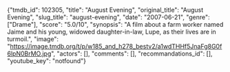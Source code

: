 {"tmdb_id": 102305, "title": "August Evening", "original_title": "August Evening", "slug_title": "august-evening", "date": "2007-06-21", "genre": ["Drame"], "score": "5.0/10", "synopsis": "A film about a  farm worker named Jaime and his young, widowed daughter-in-law, Lupe, as their lives are in turmoil.", "image": "https://image.tmdb.org/t/p/w185_and_h278_bestv2/a1wdTHHf5JnaFg8G0f6lpN0BrMO.jpg", "actors": [], "comments": [], "recommandations_id": [], "youtube_key": "notfound"}